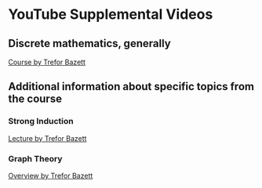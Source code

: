 
# YouTube Supplemental Videos

## Discrete mathematics, generally
[Course by Trefor Bazett](https://www.youtube.com/playlist?list=PLHXZ9OQGMqxersk8fUxiUMSIx0DBqsKZS)


## Additional information about specific topics from the course

### Strong Induction
[Lecture by Trefor Bazett](https://youtu.be/rfA0h9udl7E?si=xeGloEAGF7uYPx2y)

### Graph Theory 
[Overview by Trefor Bazett](https://www.youtube.com/watch?v=C7YrMRdLkqo)